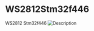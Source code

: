 # WS2812Stm32f446
 WS2812 Stm32f446
![Description]([https://github.com/your-username/your-repository/raw/main/example.png](https://github.com/ByTaymur/WS2812Stm32f446/blob/main/CubemxConfig/10.gif))
